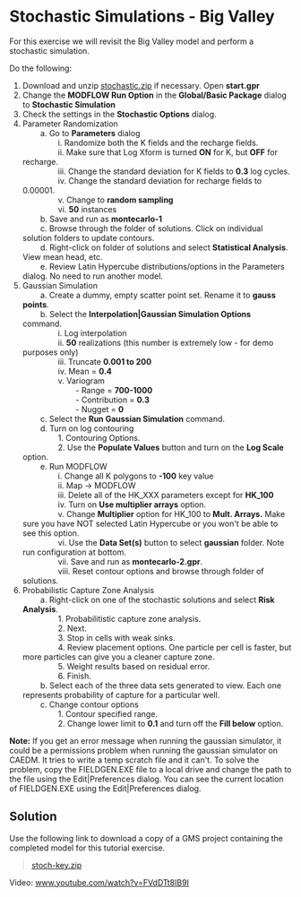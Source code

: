 # Stochastic Simulations - Big Valley

For this exercise we will revisit the Big Valley model and perform a stochastic simulation.

Do the following:

1. Download and unzip [<u>stochastic.zip</u>](stochastic.zip) if necessary.  Open **start.gpr**
2. Change the **MODFLOW Run Option** in the **Global/Basic Package** dialog to **Stochastic Simulation**
3. Check the settings in the **Stochastic Options** dialog.
4. Parameter Randomization  
&nbsp;&nbsp;&nbsp;&nbsp;&nbsp;&nbsp;&nbsp;&nbsp;a. Go to **Parameters** dialog  
&nbsp;&nbsp;&nbsp;&nbsp;&nbsp;&nbsp;&nbsp;&nbsp;&nbsp;&nbsp;&nbsp;&nbsp;&nbsp;&nbsp;&nbsp;&nbsp;i. Randomize both the K fields and the recharge fields.  
&nbsp;&nbsp;&nbsp;&nbsp;&nbsp;&nbsp;&nbsp;&nbsp;&nbsp;&nbsp;&nbsp;&nbsp;&nbsp;&nbsp;&nbsp;&nbsp;ii. Make sure that Log Xform is turned **ON** for K, but **OFF** for recharge.  
&nbsp;&nbsp;&nbsp;&nbsp;&nbsp;&nbsp;&nbsp;&nbsp;&nbsp;&nbsp;&nbsp;&nbsp;&nbsp;&nbsp;&nbsp;&nbsp;iii. Change the standard deviation for K fields to **0.3** log cycles.  
&nbsp;&nbsp;&nbsp;&nbsp;&nbsp;&nbsp;&nbsp;&nbsp;&nbsp;&nbsp;&nbsp;&nbsp;&nbsp;&nbsp;&nbsp;&nbsp;iv. Change the standard deviation for recharge fields to 0.00001.  
&nbsp;&nbsp;&nbsp;&nbsp;&nbsp;&nbsp;&nbsp;&nbsp;&nbsp;&nbsp;&nbsp;&nbsp;&nbsp;&nbsp;&nbsp;&nbsp;v. Change to **random sampling**  
&nbsp;&nbsp;&nbsp;&nbsp;&nbsp;&nbsp;&nbsp;&nbsp;&nbsp;&nbsp;&nbsp;&nbsp;&nbsp;&nbsp;&nbsp;&nbsp;vi. **50** instances  
&nbsp;&nbsp;&nbsp;&nbsp;&nbsp;&nbsp;&nbsp;&nbsp;b. Save and run as **montecarlo-1**  
&nbsp;&nbsp;&nbsp;&nbsp;&nbsp;&nbsp;&nbsp;&nbsp;c. Browse through the folder of solutions. Click on individual solution folders to update contours.  
&nbsp;&nbsp;&nbsp;&nbsp;&nbsp;&nbsp;&nbsp;&nbsp;d. Right-click on folder of solutions and select **Statistical Analysis**.  View mean head, etc.  
&nbsp;&nbsp;&nbsp;&nbsp;&nbsp;&nbsp;&nbsp;&nbsp;e. Review Latin Hypercube distributions/options in the Parameters dialog.  No need to run another model.  
5. Gaussian Simulation  
&nbsp;&nbsp;&nbsp;&nbsp;&nbsp;&nbsp;&nbsp;&nbsp;a. Create a dummy, empty scatter point set. Rename it to **gauss points**.  
&nbsp;&nbsp;&nbsp;&nbsp;&nbsp;&nbsp;&nbsp;&nbsp;b. Select the **Interpolation|Gaussian Simulation Options** command.  
&nbsp;&nbsp;&nbsp;&nbsp;&nbsp;&nbsp;&nbsp;&nbsp;&nbsp;&nbsp;&nbsp;&nbsp;&nbsp;&nbsp;&nbsp;&nbsp;i. Log interpolation  
&nbsp;&nbsp;&nbsp;&nbsp;&nbsp;&nbsp;&nbsp;&nbsp;&nbsp;&nbsp;&nbsp;&nbsp;&nbsp;&nbsp;&nbsp;&nbsp;ii. **50** realizations (this number is extremely low - for demo purposes only)  
&nbsp;&nbsp;&nbsp;&nbsp;&nbsp;&nbsp;&nbsp;&nbsp;&nbsp;&nbsp;&nbsp;&nbsp;&nbsp;&nbsp;&nbsp;&nbsp;iii. Truncate **0.001 to 200**  
&nbsp;&nbsp;&nbsp;&nbsp;&nbsp;&nbsp;&nbsp;&nbsp;&nbsp;&nbsp;&nbsp;&nbsp;&nbsp;&nbsp;&nbsp;&nbsp;iv. Mean = **0.4**  
&nbsp;&nbsp;&nbsp;&nbsp;&nbsp;&nbsp;&nbsp;&nbsp;&nbsp;&nbsp;&nbsp;&nbsp;&nbsp;&nbsp;&nbsp;&nbsp;v. Variogram  
&nbsp;&nbsp;&nbsp;&nbsp;&nbsp;&nbsp;&nbsp;&nbsp;&nbsp;&nbsp;&nbsp;&nbsp;&nbsp;&nbsp;&nbsp;&nbsp;&nbsp;&nbsp;&nbsp;&nbsp;&nbsp;&nbsp;&nbsp;&nbsp;- Range = **700-1000**  
&nbsp;&nbsp;&nbsp;&nbsp;&nbsp;&nbsp;&nbsp;&nbsp;&nbsp;&nbsp;&nbsp;&nbsp;&nbsp;&nbsp;&nbsp;&nbsp;&nbsp;&nbsp;&nbsp;&nbsp;&nbsp;&nbsp;&nbsp;&nbsp;- Contribution = **0.3**  
&nbsp;&nbsp;&nbsp;&nbsp;&nbsp;&nbsp;&nbsp;&nbsp;&nbsp;&nbsp;&nbsp;&nbsp;&nbsp;&nbsp;&nbsp;&nbsp;&nbsp;&nbsp;&nbsp;&nbsp;&nbsp;&nbsp;&nbsp;&nbsp;- Nugget = **0**  
&nbsp;&nbsp;&nbsp;&nbsp;&nbsp;&nbsp;&nbsp;&nbsp;c. Select the **Run Gaussian Simulation** command.  
&nbsp;&nbsp;&nbsp;&nbsp;&nbsp;&nbsp;&nbsp;&nbsp;d. Turn on log contouring  
&nbsp;&nbsp;&nbsp;&nbsp;&nbsp;&nbsp;&nbsp;&nbsp;&nbsp;&nbsp;&nbsp;&nbsp;&nbsp;&nbsp;&nbsp;&nbsp;1. Contouring Options.  
&nbsp;&nbsp;&nbsp;&nbsp;&nbsp;&nbsp;&nbsp;&nbsp;&nbsp;&nbsp;&nbsp;&nbsp;&nbsp;&nbsp;&nbsp;&nbsp;2. Use the **Populate Values** button and turn on the **Log Scale** option.  
&nbsp;&nbsp;&nbsp;&nbsp;&nbsp;&nbsp;&nbsp;&nbsp;e. Run MODFLOW  
&nbsp;&nbsp;&nbsp;&nbsp;&nbsp;&nbsp;&nbsp;&nbsp;&nbsp;&nbsp;&nbsp;&nbsp;&nbsp;&nbsp;&nbsp;&nbsp;i. Change all K polygons to **-100** key value  
&nbsp;&nbsp;&nbsp;&nbsp;&nbsp;&nbsp;&nbsp;&nbsp;&nbsp;&nbsp;&nbsp;&nbsp;&nbsp;&nbsp;&nbsp;&nbsp;ii. Map -> MODFLOW  
&nbsp;&nbsp;&nbsp;&nbsp;&nbsp;&nbsp;&nbsp;&nbsp;&nbsp;&nbsp;&nbsp;&nbsp;&nbsp;&nbsp;&nbsp;&nbsp;iii. Delete all of the HK_XXX parameters except for **HK_100**  
&nbsp;&nbsp;&nbsp;&nbsp;&nbsp;&nbsp;&nbsp;&nbsp;&nbsp;&nbsp;&nbsp;&nbsp;&nbsp;&nbsp;&nbsp;&nbsp;iv. Turn on **Use multiplier arrays** option.  
&nbsp;&nbsp;&nbsp;&nbsp;&nbsp;&nbsp;&nbsp;&nbsp;&nbsp;&nbsp;&nbsp;&nbsp;&nbsp;&nbsp;&nbsp;&nbsp;v. Change **Multiplier** option for HK_100 to **Mult. Arrays.** Make sure you have NOT selected Latin Hypercube or you won't be able to see this option.  
&nbsp;&nbsp;&nbsp;&nbsp;&nbsp;&nbsp;&nbsp;&nbsp;&nbsp;&nbsp;&nbsp;&nbsp;&nbsp;&nbsp;&nbsp;&nbsp;vi. Use the **Data Set(s)** button to select **gaussian** folder. Note run configuration at bottom.  
&nbsp;&nbsp;&nbsp;&nbsp;&nbsp;&nbsp;&nbsp;&nbsp;&nbsp;&nbsp;&nbsp;&nbsp;&nbsp;&nbsp;&nbsp;&nbsp;vii. Save and run as **montecarlo-2.gpr**.  
&nbsp;&nbsp;&nbsp;&nbsp;&nbsp;&nbsp;&nbsp;&nbsp;&nbsp;&nbsp;&nbsp;&nbsp;&nbsp;&nbsp;&nbsp;&nbsp;viii. Reset contour options and browse through folder of solutions.  
6. Probabilistic Capture Zone Analysis  
&nbsp;&nbsp;&nbsp;&nbsp;&nbsp;&nbsp;&nbsp;&nbsp;a. Right-click on one of the stochastic solutions and select **Risk Analysis**.  
&nbsp;&nbsp;&nbsp;&nbsp;&nbsp;&nbsp;&nbsp;&nbsp;&nbsp;&nbsp;&nbsp;&nbsp;&nbsp;&nbsp;&nbsp;&nbsp;1. Probabilitistic capture zone analysis.  
&nbsp;&nbsp;&nbsp;&nbsp;&nbsp;&nbsp;&nbsp;&nbsp;&nbsp;&nbsp;&nbsp;&nbsp;&nbsp;&nbsp;&nbsp;&nbsp;2. Next.  
&nbsp;&nbsp;&nbsp;&nbsp;&nbsp;&nbsp;&nbsp;&nbsp;&nbsp;&nbsp;&nbsp;&nbsp;&nbsp;&nbsp;&nbsp;&nbsp;3. Stop in cells with weak sinks.  
&nbsp;&nbsp;&nbsp;&nbsp;&nbsp;&nbsp;&nbsp;&nbsp;&nbsp;&nbsp;&nbsp;&nbsp;&nbsp;&nbsp;&nbsp;&nbsp;4. Review placement options. One particle per cell is faster, but more particles can give you a cleaner capture zone.  
&nbsp;&nbsp;&nbsp;&nbsp;&nbsp;&nbsp;&nbsp;&nbsp;&nbsp;&nbsp;&nbsp;&nbsp;&nbsp;&nbsp;&nbsp;&nbsp;5. Weight results based on residual error.  
&nbsp;&nbsp;&nbsp;&nbsp;&nbsp;&nbsp;&nbsp;&nbsp;&nbsp;&nbsp;&nbsp;&nbsp;&nbsp;&nbsp;&nbsp;&nbsp;6. Finish.  
&nbsp;&nbsp;&nbsp;&nbsp;&nbsp;&nbsp;&nbsp;&nbsp;b. Select each of the three data sets generated to view. Each one represents probability of capture for a particular well.  
&nbsp;&nbsp;&nbsp;&nbsp;&nbsp;&nbsp;&nbsp;&nbsp;c. Change contour options  
&nbsp;&nbsp;&nbsp;&nbsp;&nbsp;&nbsp;&nbsp;&nbsp;&nbsp;&nbsp;&nbsp;&nbsp;&nbsp;&nbsp;&nbsp;&nbsp;1. Contour specified range.  
&nbsp;&nbsp;&nbsp;&nbsp;&nbsp;&nbsp;&nbsp;&nbsp;&nbsp;&nbsp;&nbsp;&nbsp;&nbsp;&nbsp;&nbsp;&nbsp;2. Change lower limit to **0.1** and turn off the **Fill below** option.  

**Note:** If you get an error message when running the gaussian simulator, it could be a permissions problem when running the gaussian simulator on CAEDM. It tries to write a temp scratch file and it can't. To solve the problem, copy the FIELDGEN.EXE file to a local drive and change the path to the file using the Edit|Preferences dialog. You can see the current location of FIELDGEN.EXE using the Edit|Preferences dialog.

## Solution

Use the following link to download a copy of a GMS project containing the completed model for this tutorial exercise.

>[<u>stoch-key.zip</u>](stoch-key.zip)

Video: [<u>www.youtube.com/watch?v=FVdDTt8IB9I</u>](https://www.youtube.com/watch?v=FVdDTt8IB9I)
 